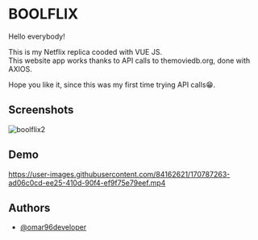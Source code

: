 
# BOOLFLIX

Hello everybody!  

This is my Netflix replica cooded with VUE JS.  
This website app works thanks to API calls to themoviedb.org, done with AXIOS.  

Hope you like it, since this was my first time trying API calls😁.

## Screenshots
![boolflix2](https://user-images.githubusercontent.com/84162621/170787748-7bc7079a-bb96-449e-8784-f842653b7ac9.png)



## Demo


https://user-images.githubusercontent.com/84162621/170787263-ad06c0cd-ee25-410d-90f4-ef9f75e79eef.mp4


## Authors

- [@omar96developer](https://github.com/omar96developer)



